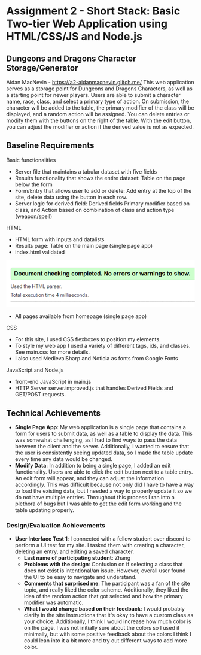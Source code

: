 Assignment 2 - Short Stack: Basic Two-tier Web Application using HTML/CSS/JS and Node.js  
===

## Dungeons and Dragons Character Storage/Generator
Aidan MacNevin - https://a2-aidanmacnevin.glitch.me/
This web application serves as a storage point for Dungeons and Dragons Characters, as well as a starting point for newer players. Users are able to submit a character name, race, class, and select a primary type of action. On submission, the character will be added to the table, the primary modifier of the class will be displayed, and a random action will be assigned. 
You can delete entries or modify them with the buttons on the right of the table. With the edit button, you can adjust the modifier or action if the derived value is not as expected. 

## Baseline Requirements
Basic functionalities
- Server file that maintains a tabular dataset with five fields
- Results functionality that shows the entire dataset: Table on the page below the form
- Form/Entry that allows user to add or delete: Add entry at the top of the site, delete data using the button in each row. 
- Server logic for derived field: Derived fields Primary modifier based on class, and Action based on combination of class and action type (weapon/spell)

HTML
- HTML form with inputs and datalists
- Results page: Table on the main page (single page app)
- index.html validated

![img.png](img.png)
- All pages available from homepage (single page app)

CSS
- For this site, I used CSS flexboxes to position my elements. 
- To style my web app I used a variety of different tags, ids, and classes. See main.css for more details.
- I also used MedievalSharp and Noticia as fonts from Google Fonts

JavaScript and Node.js
- front-end JavaScript in main.js
- HTTP Server server.improved.js that handles Derived Fields and GET/POST requests. 

## Technical Achievements
- **Single Page App**: My web application is a single page that contains a form for users to submit data, as well as a table to display the data. This was somewhat challenging, as I had to find ways to pass the data between the client and the server. Additionally, I wanted to ensure that the user is consistently seeing updated data, so I made the table update every time any data would be changed. 
- **Modify Data**: In addition to being a single page, I added an edit functionality. Users are able to click the edit button next to a table entry. An edit form will appear, and they can adjust the information accordingly. This was difficult because not only did I have to have a way to load the existing data, but I needed a way to properly update it so we do not have multiple entries. Throughout this process I ran into a plethora of bugs but I was able to get the edit form working and the table updating properly.  

### Design/Evaluation Achievements
- **User Interface Test 1**: I connected with a fellow student over discord to perform a UI test for my site. I tasked them with creating a character, deleting an entry, and editing a saved character. 
  - **Last name of participating student**: Zhang
  - **Problems with the design**: Confusion on if selecting a class that does not exist is intentional/an issue. However, overall user found the UI to be easy to navigate and understand. 
  - **Comments that surprised me**: The participant was a fan of the site topic, and really liked the color scheme. Additionally, they liked the idea of the random action that got selected and how the primary modifier was automatic. 
  - **What I would change based on their feedback**: I would probably clarify in the site instructions that it's okay to have a custom class as your choice. Additionally, I think I would increase how much color is on the page. I was not initially sure about the colors so I used it minimally, but with some positive feedback about the colors I think I could lean into it a bit more and try out different ways to add more color.   
